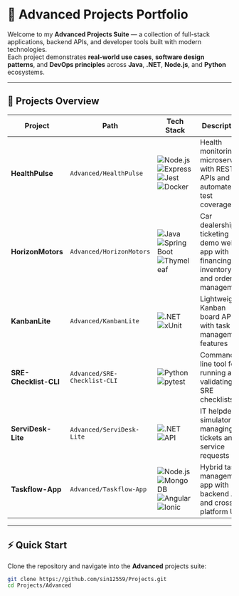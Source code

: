 # 🚀 Advanced Projects Portfolio

Welcome to my **Advanced Projects Suite** — a collection of full-stack applications, backend APIs, and developer tools built with modern technologies.  
Each project demonstrates **real-world use cases**, **software design patterns**, and **DevOps principles** across **Java**, **.NET**, **Node.js**, and **Python** ecosystems.

---

## 📂 Projects Overview

| Project              | Path                          | Tech Stack                                                                                                                                                                                                                                      | Description |
|-----------------------|-------------------------------|------------------------------------------------------------------------------------------------------------------------------------------------------------------------------------------------------------------------------------------------|-------------|
| **HealthPulse**       | `Advanced/HealthPulse`        | ![Node.js](https://img.shields.io/badge/Node.js-339933?logo=node.js&logoColor=white) ![Express](https://img.shields.io/badge/Express.js-000000?logo=express&logoColor=white) ![Jest](https://img.shields.io/badge/Jest-C21325?logo=jest&logoColor=white) ![Docker](https://img.shields.io/badge/Docker-2496ED?logo=docker&logoColor=white) | Health monitoring microservice with REST APIs and automated test coverage |
| **HorizonMotors**     | `Advanced/HorizonMotors`      | ![Java](https://img.shields.io/badge/Java-007396?logo=java&logoColor=white) ![Spring Boot](https://img.shields.io/badge/SpringBoot-6DB33F?logo=springboot&logoColor=white) ![Thymeleaf](https://img.shields.io/badge/Thymeleaf-005F0F?logo=thymeleaf&logoColor=white) | Car dealership & ticketing demo web app with financing, inventory, and order management |
| **KanbanLite**        | `Advanced/KanbanLite`         | ![.NET](https://img.shields.io/badge/.NET-512BD4?logo=dotnet&logoColor=white) ![xUnit](https://img.shields.io/badge/xUnit-5C2D91?logo=.net&logoColor=white) | Lightweight Kanban board API with task management features |
| **SRE-Checklist-CLI** | `Advanced/SRE-Checklist-CLI`  | ![Python](https://img.shields.io/badge/Python-3776AB?logo=python&logoColor=white) ![pytest](https://img.shields.io/badge/pytest-0A9EDC?logo=pytest&logoColor=white) | Command-line tool for running and validating SRE checklists |
| **ServiDesk-Lite**    | `Advanced/ServiDesk-Lite`     | ![.NET](https://img.shields.io/badge/.NET-512BD4?logo=dotnet&logoColor=white) ![API](https://img.shields.io/badge/WebAPI-005571?logo=swagger&logoColor=white) | IT helpdesk simulator for managing tickets and service requests |
| **Taskflow-App**      | `Advanced/Taskflow-App`       | ![Node.js](https://img.shields.io/badge/Node.js-339933?logo=node.js&logoColor=white) ![MongoDB](https://img.shields.io/badge/MongoDB-47A248?logo=mongodb&logoColor=white) ![Angular](https://img.shields.io/badge/Angular-DD0031?logo=angular&logoColor=white) ![Ionic](https://img.shields.io/badge/Ionic-3880FF?logo=ionic&logoColor=white) | Hybrid task management app with backend API and cross-platform UI |

---

## ⚡ Quick Start

Clone the repository and navigate into the **Advanced** projects suite:

```bash
git clone https://github.com/sin12559/Projects.git
cd Projects/Advanced

